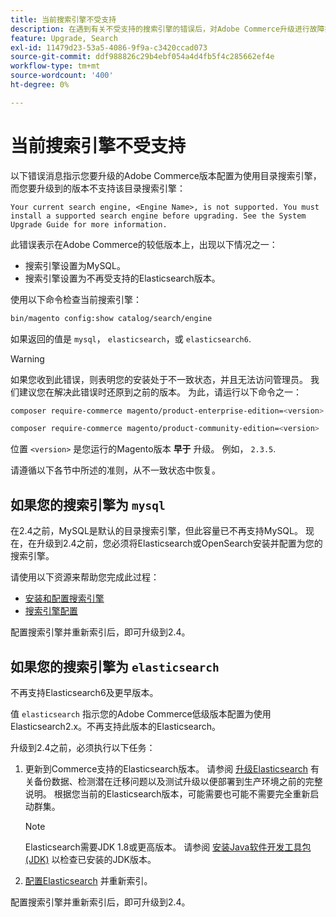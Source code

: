 ```yaml
---
title: 当前搜索引擎不受支持
description: 在遇到有关不受支持的搜索引擎的错误后，对Adobe Commerce升级进行故障排除。
feature: Upgrade, Search
exl-id: 11479d23-53a5-4086-9f9a-c3420ccad073
source-git-commit: ddf988826c29b4ebf054a4d4fb5f4c285662ef4e
workflow-type: tm+mt
source-wordcount: '400'
ht-degree: 0%

---
```


# 当前搜索引擎不受支持

以下错误消息指示您要升级的Adobe Commerce版本配置为使用目录搜索引擎，而您要升级到的版本不支持该目录搜索引擎：

```terminal
Your current search engine, <Engine Name>, is not supported. You must install a supported search engine before upgrading. See the System Upgrade Guide for more information.
```

此错误表示在Adobe Commerce的较低版本上，出现以下情况之一：

- 搜索引擎设置为MySQL。
- 搜索引擎设置为不再受支持的Elasticsearch版本。

使用以下命令检查当前搜索引擎：

```bash
bin/magento config:show catalog/search/engine
```

如果返回的值是 `mysql`， `elasticsearch`，或 `elasticsearch6`.

>[!WARNING]
>
>如果您收到此错误，则表明您的安装处于不一致状态，并且无法访问管理员。 我们建议您在解决此错误时还原到之前的版本。 为此，请运行以下命令之一：
>
>```bash
>composer require-commerce magento/product-enterprise-edition=<version>
>```
>
>```bash
>composer require-commerce magento/product-community-edition=<version>
>```
>
>位置 `<version>` 是您运行的Magento版本 **早于** 升级。 例如， `2.3.5`.

请遵循以下各节中所述的准则，从不一致状态中恢复。

## 如果您的搜索引擎为 `mysql`

在2.4之前，MySQL是默认的目录搜索引擎，但此容量已不再支持MySQL。 现在，在升级到2.4之前，您必须将Elasticsearch或OpenSearch安装并配置为您的搜索引擎。

请使用以下资源来帮助您完成此过程：

- [安装和配置搜索引擎](../../configuration/search/overview-search.md)
- [搜索引擎配置](../../configuration/search/configure-search-engine.md)

配置搜索引擎并重新索引后，即可升级到2.4。

## 如果您的搜索引擎为 `elasticsearch`

不再支持Elasticsearch6及更早版本。

值 `elasticsearch` 指示您的Adobe Commerce低级版本配置为使用Elasticsearch2.x。不再支持此版本的Elasticsearch。

升级到2.4之前，必须执行以下任务：

1. 更新到Commerce支持的Elasticsearch版本。 请参阅 [升级Elasticsearch](https://www.elastic.co/guide/en/elasticsearch/reference/current/setup-upgrade.html) 有关备份数据、检测潜在迁移问题以及测试升级以便部署到生产环境之前的完整说明。 根据您当前的Elasticsearch版本，可能需要也可能不需要完全重新启动群集。

   >[!NOTE]
   >
   >Elasticsearch需要JDK 1.8或更高版本。 请参阅 [安装Java软件开发工具包(JDK)](../../installation/prerequisites/search-engine/overview.md#install-the-java-software-development-kit-jdk) 以检查已安装的JDK版本。

1. [配置Elasticsearch](../../configuration/search/configure-search-engine.md) 并重新索引。

配置搜索引擎并重新索引后，即可升级到2.4。
